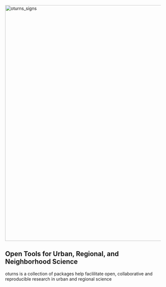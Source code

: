 <img width="760" alt="oturns_signs" src="https://user-images.githubusercontent.com/4213368/211424361-69df5972-b33d-4824-8cd3-4d0aa3a44b70.png">

## Open Tools for Urban, Regional, and Neighborhood Science

oturns is a collection of packages help faclilitate open, collaborative and reproducible research in urban and regional science
